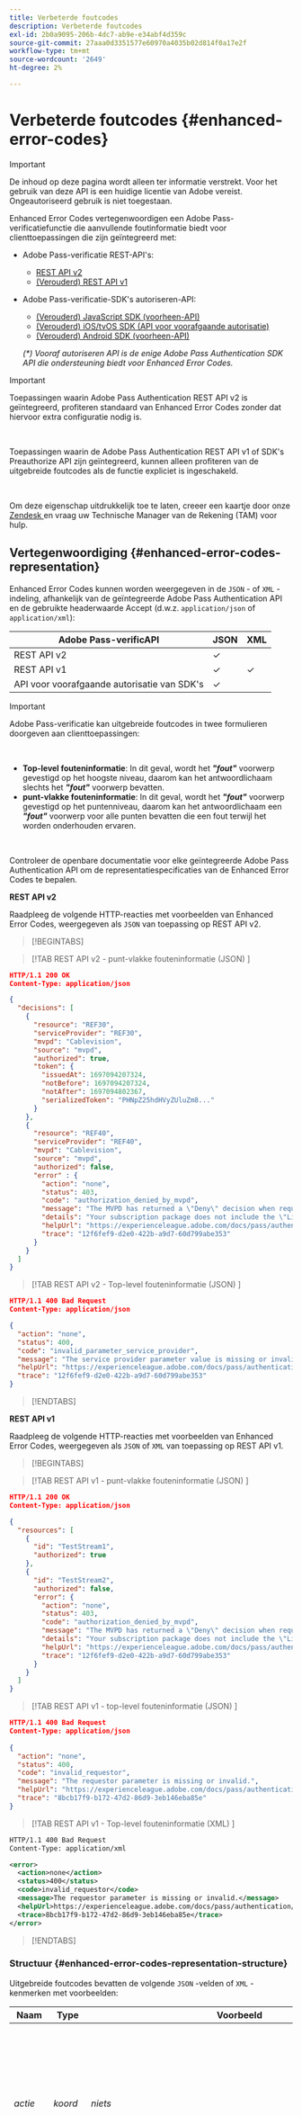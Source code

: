 ```yaml
---
title: Verbeterde foutcodes
description: Verbeterde foutcodes
exl-id: 2b0a9095-206b-4dc7-ab9e-e34abf4d359c
source-git-commit: 27aaa0d3351577e60970a4035b02d814f0a17e2f
workflow-type: tm+mt
source-wordcount: '2649'
ht-degree: 2%

---
```


# Verbeterde foutcodes {#enhanced-error-codes}

>[!IMPORTANT]
>
>De inhoud op deze pagina wordt alleen ter informatie verstrekt. Voor het gebruik van deze API is een huidige licentie van Adobe vereist. Ongeautoriseerd gebruik is niet toegestaan.

Enhanced Error Codes vertegenwoordigen een Adobe Pass-verificatiefunctie die aanvullende foutinformatie biedt voor clienttoepassingen die zijn geïntegreerd met:

* Adobe Pass-verificatie REST-API&#39;s:
   * [REST API v2](../../rest-apis/rest-api-v2/apis/rest-api-v2-apis-overview.md)
   * [(Verouderd) REST API v1](../../legacy/rest-api-v1/rest-api-overview.md)
* Adobe Pass-verificatie-SDK&#39;s autoriseren-API:
   * [(Verouderd) JavaScript SDK (voorheen-API)](../../legacy/sdks/javascript-sdk/preauthorize-api-javascript-sdk.md)
   * [(Verouderd) iOS/tvOS SDK (API voor voorafgaande autorisatie)](../../legacy/sdks/ios-tvos-sdk/preauthorize-api-ios-tvos-sdk.md)
   * [(Verouderd) Android SDK (voorheen-API)](../../legacy/sdks/android-sdk/preauthorize-api-android-sdk.md)

  _(*) Vooraf autoriseren API is de enige Adobe Pass Authentication SDK API die ondersteuning biedt voor Enhanced Error Codes._

>[!IMPORTANT]
>
> Toepassingen waarin Adobe Pass Authentication REST API v2 is geïntegreerd, profiteren standaard van Enhanced Error Codes zonder dat hiervoor extra configuratie nodig is.
>
> <br/>
>
> Toepassingen waarin de Adobe Pass Authentication REST API v1 of SDK&#39;s Preauthorize API zijn geïntegreerd, kunnen alleen profiteren van de uitgebreide foutcodes als de functie expliciet is ingeschakeld.
>
> <br/>
>
> Om deze eigenschap uitdrukkelijk toe te laten, creeer een kaartje door onze [ Zendesk ](https://adobeprimetime.zendesk.com) en vraag uw Technische Manager van de Rekening (TAM) voor hulp.

## Vertegenwoordiging {#enhanced-error-codes-representation}

Enhanced Error Codes kunnen worden weergegeven in de `JSON` - of `XML` -indeling, afhankelijk van de geïntegreerde Adobe Pass Authentication API en de gebruikte headerwaarde Accept (d.w.z. `application/json` of `application/xml`):

| Adobe Pass-verificAPI | JSON | XML |
|-------------------------------|---------|---------|
| REST API v2 | &check; |         |
| REST API v1 | &check; | &check; |
| API voor voorafgaande autorisatie van SDK&#39;s | &check; |         |

>[!IMPORTANT]
>
> Adobe Pass-verificatie kan uitgebreide foutcodes in twee formulieren doorgeven aan clienttoepassingen:
>
> <br/>
>
> * **Top-level fouteninformatie**: In dit geval, wordt het ***&quot;fout&quot;*** voorwerp gevestigd op het hoogste niveau, daarom kan het antwoordlichaam slechts het ***&quot;fout&quot;*** voorwerp bevatten.
> * **punt-vlakke fouteninformatie**: In dit geval, wordt het ***&quot;fout&quot;*** voorwerp gevestigd op het puntenniveau, daarom kan het antwoordlichaam een ***&quot;fout&quot;*** voorwerp voor alle punten bevatten die een fout terwijl het worden onderhouden ervaren.
>
> <br/>
>
> Controleer de openbare documentatie voor elke geïntegreerde Adobe Pass Authentication API om de representatiespecificaties van de Enhanced Error Codes te bepalen.

**REST API v2**

Raadpleeg de volgende HTTP-reacties met voorbeelden van Enhanced Error Codes, weergegeven als `JSON` van toepassing op REST API v2.

>[!BEGINTABS]

>[!TAB  REST API v2 - punt-vlakke fouteninformatie (JSON) ]

```JSON
HTTP/1.1 200 OK
Content-Type: application/json

{
  "decisions": [
    {
      "resource": "REF30",
      "serviceProvider": "REF30",
      "mvpd": "Cablevision",
      "source": "mvpd",
      "authorized": true,
      "token": {
        "issuedAt": 1697094207324,
        "notBefore": 1697094207324,
        "notAfter": 1697094802367,
        "serializedToken": "PHNpZ25hdHVyZUluZm8..."
      }
    },
    {
      "resource": "REF40",
      "serviceProvider": "REF40",
      "mvpd": "Cablevision",
      "source": "mvpd",
      "authorized": false,
      "error" : {
        "action": "none",
        "status": 403,
        "code": "authorization_denied_by_mvpd",
        "message": "The MVPD has returned a \"Deny\" decision when requesting authorization for the specified resource",
        "details": "Your subscription package does not include the \"Live\" channel",
        "helpUrl": "https://experienceleague.adobe.com/docs/pass/authentication/auth-features/error-reportn/enhanced-error-codes.html",
        "trace": "12f6fef9-d2e0-422b-a9d7-60d799abe353"
      }
    }
  ]
}
```

>[!TAB  REST API v2 - Top-level fouteninformatie (JSON) ]

```JSON
HTTP/1.1 400 Bad Request
Content-Type: application/json

{
  "action": "none",
  "status": 400,
  "code": "invalid_parameter_service_provider",
  "message": "The service provider parameter value is missing or invalid.",
  "helpUrl": "https://experienceleague.adobe.com/docs/pass/authentication/auth-features/error-reportn/enhanced-error-codes.html",
  "trace": "12f6fef9-d2e0-422b-a9d7-60d799abe353"
}
```

>[!ENDTABS]

**REST API v1**

Raadpleeg de volgende HTTP-reacties met voorbeelden van Enhanced Error Codes, weergegeven als `JSON` of `XML` van toepassing op REST API v1.

>[!BEGINTABS]

>[!TAB  REST API v1 - punt-vlakke fouteninformatie (JSON) ]

```JSON
HTTP/1.1 200 OK
Content-Type: application/json

{
  "resources": [
    {
      "id": "TestStream1",
      "authorized": true
    },
    {
      "id": "TestStream2",
      "authorized": false,
      "error": {
        "action": "none",
        "status": 403,
        "code": "authorization_denied_by_mvpd",
        "message": "The MVPD has returned a \"Deny\" decision when requesting authorization for the specified resource",
        "details": "Your subscription package does not include the \"Live\" channel",
        "helpUrl": "https://experienceleague.adobe.com/docs/pass/authentication/auth-features/error-reportn/enhanced-error-codes.html",
        "trace": "12f6fef9-d2e0-422b-a9d7-60d799abe353"
      }
    }
  ]
}
```

>[!TAB  REST API v1 - top-level fouteninformatie (JSON) ]

```JSON
HTTP/1.1 400 Bad Request
Content-Type: application/json
        
{
  "action": "none",
  "status": 400,
  "code": "invalid_requestor",
  "message": "The requestor parameter is missing or invalid.",
  "helpUrl": "https://experienceleague.adobe.com/docs/pass/authentication/auth-features/error-reportn/enhanced-error-codes.html",
  "trace": "8bcb17f9-b172-47d2-86d9-3eb146eba85e"
}
```

>[!TAB  REST API v1 - Top-level fouteninformatie (XML) ]

```XML
HTTP/1.1 400 Bad Request
Content-Type: application/xml

<error>
  <action>none</action>
  <status>400</status>
  <code>invalid_requestor</code>
  <message>The requestor parameter is missing or invalid.</message>
  <helpUrl>https://experienceleague.adobe.com/docs/pass/authentication/auth-features/error-reportn/enhanced-error-codes.html</helpUrl>
  <trace>8bcb17f9-b172-47d2-86d9-3eb146eba85e</trace>
</error>
```

>[!ENDTABS]

### Structuur {#enhanced-error-codes-representation-structure}

Uitgebreide foutcodes bevatten de volgende `JSON` -velden of `XML` -kenmerken met voorbeelden:

| Naam | Type | Voorbeeld | Beperkt | Beschrijving |
|-----------|-----------|---------------------------------------------------------------------------------------------------------------------|:----------:|-----------------------------------------------------------------------------------------------------------------------------------------------------------------------------------------------------------------------------------------------------------------------------------------------------|
| *actie* | *koord* | *niets* | &check; | De Adobe Pass-verificatie raadt u aan een actie uit te voeren om de situatie zoals die in dit document is gedefinieerd, te verhelpen. <br/><br/> voor meer details, verwijs naar de [ sectie van de Actie ](#enhanced-error-codes-action). |
| *status* | *geheel* | *403* | &check; | De code van de de reactiestatus van HTTP zoals die in [ wordt bepaald RFC 7231 ](https://tools.ietf.org/html/rfc7231#section-6) document. <br/><br/> voor meer details, verwijs naar de [ 2&rbrace; sectie van de Status &lbrace;.](#enhanced-error-codes-status) |
| *code* | *koord* | *authentication_deny_by_mvpd* | &check; | De unieke identificatiecode van de Adobe Pass-verificatie die is gekoppeld aan de fout zoals gedefinieerd in dit document. <br/><br/> voor meer details, verwijs naar de [ sectie van de Code ](#enhanced-error-codes-code). |
| *bericht* | *koord* | *MVPD is een &quot;Weigeren&quot;besluit teruggekeerd wanneer het verzoeken van vergunning voor het gespecificeerde middel* |            | Het leesbare bericht dat in sommige gevallen aan de eindgebruiker kan worden weergegeven. <br/><br/> voor meer details, verwijs naar de [ Behandeling van de Reactie ](#enhanced-error-codes-response-handling) sectie. |
| *details* | *koord* | *Uw abonnementspakket omvat niet het &quot;Levende&quot;kanaal* |            | Het gedetailleerde bericht dat in sommige gevallen door een dienstenpartner kon worden verstrekt, <br/><br/> Dit gebied zou niet aanwezig kunnen zijn voor het geval de de dienstenpartner geen douanebericht verstrekt. |
| *helpUrl* | *url* | *https://experienceleague.adobe.com/docs/pass/authentication/auth-features/error-reportn/enhanced-error-codes.html* |            | De openbare documentatie URL van de Authentificatie van Adobe Pass die met meer informatie over verbindt waarom deze fout en mogelijke oplossingen voorkwam. <br/><br/> Dit veld bevat een absolute URL en mag niet worden afgeleid van foutcode, afhankelijk van de foutcontext kan een andere URL worden opgegeven. |
| *spoor* | *koord* | *12f6fef9-d2e0-422b-a9d7-60d799abe353* |            | De unieke id voor de reactie die kan worden gebruikt wanneer contact wordt opgenomen met de ondersteuning van Adobe Pass-verificatie om specifieke problemen op te lossen. |

>[!IMPORTANT]
>
> De **Beperkte** kolom wijst erop als het respectieve gebied een waarde van een eindige reeks houdt, terwijl de onbeperkte gebieden om het even welke gegevens kunnen bevatten.
>
> <br/>
>
> In toekomstige updates van dit document kunnen waarden aan de eindige sets worden toegevoegd, maar worden bestaande sets niet verwijderd of gewijzigd.

### Handeling {#enhanced-error-codes-representation-action}

De uitgebreide foutcodes bevatten een veld &quot;Handeling&quot; met een aanbevolen handeling die de situatie zou kunnen verhelpen.

De mogelijke waarden voor het veld &quot;Handeling&quot; zijn:

| Handeling | Beschrijving | Categorie |
|--------------------------|---------------------------------------------------------------------------------------------------------------------------------|--------------------------------------------|
| none | Er is geen vooraf gedefinieerde actie om dit probleem op te lossen, maar in sommige gevallen kan dit wijzen op een onjuiste aanroep van de API. | Verbeter de verzoekcontext. |
| configuratie | Voor de clienttoepassing is een configuratiewijziging vereist. Deze wijziging vindt meestal plaats via het Adobe Pass TVE-dashboard. | Verbeter de context van de integratieconfiguratie. |
| registratie van aanvragen | De clienttoepassing moet zich opnieuw registreren. | Verbeter de context van de clienttoepassing. |
| verificatie | De clienttoepassing moet de gebruiker verifiëren of opnieuw verifiëren. | Verbeter de context van de clienttoepassing. |
| autorisatie | De cliënttoepassing vereist om vergunning voor het gespecificeerde middel te verkrijgen. | Verbeter de context van de clienttoepassing. |
| opnieuw proberen | De clienttoepassing moet de aanvraag opnieuw proberen. | Verbeter de verzoekcontext. |

_(*) Voor sommige fouten, zouden de veelvoudige acties mogelijke oplossingen kunnen zijn, maar het gebied van de &quot;actie&quot;wijst met de hoogste waarschijnlijkheid aan om de fout te bevestigen._

### Status {#enhanced-error-codes-representation-status}

Uitgebreide foutcodes bevatten een veld &quot;status&quot; dat de HTTP-statuscode aangeeft die aan de fout is gekoppeld.

De mogelijke waarden voor het veld status zijn:

| Code | Reden/woordgroep |
|------|-----------------------|
| 400 | Ongeldig verzoek |
| 401 | Ongeautoriseerd |
| 403 | Verboden |
| 404 | Niet gevonden |
| 405 | Methode niet toegestaan |
| 410 | Gone |
| 412 | Voorwaarde is mislukt |
| 500 | Interne serverfout |

Verbeterde foutcodes met een 4xx-&quot;status&quot; worden meestal weergegeven wanneer de fout door de client wordt gegenereerd en meestal impliceert dit dat de client extra werk nodig heeft om de fout te verhelpen.

Uitgebreide foutcodes met een &quot;status&quot; van 5 xx worden meestal weergegeven wanneer de fout door de server wordt gegenereerd en het grootste deel van de tijd dat dit impliceert dat de server extra werk nodig heeft om de fout te verhelpen.

>[!IMPORTANT]
>
> Er zijn gevallen waarin de statuscode van het HTTP-antwoord afwijkt van het veld &#39;status&#39; van de uitgebreide foutcode, met name bij interactie met een Adobe Pass-verificatie-API die uitgebreide foutcodes als foutinformatie op itemniveau communiceert.

### Code {#enhanced-error-codes-representation-code}

Uitgebreide foutcodes bevatten een veld &quot;code&quot; met een unieke id voor Adobe Pass-verificatie die aan de fout is gekoppeld.

De mogelijke waarden voor het &quot;code&quot;gebied worden samengevoegd [ hieronder ](#enhanced-error-codes-list) in twee lijsten die op de geïntegreerde Authentificatie API van Adobe Pass worden gebaseerd.

## Lijsten {#enhanced-error-codes-lists}

### REST API v2 {#enhanced-error-codes-lists-rest-api-v2}

In de onderstaande tabel worden mogelijke Enhanced Error Codes weergegeven die een clienttoepassing kan tegenkomen bij integratie met Adobe Pass Authentication REST API v2.

| Handeling | Code | Status | Bericht |
|------------------------------|--------------------------------------------------------|--------|--------------------------------------------------------------------------------------------------------------------------------------------------------------------------------------------------------------------------------------------------------------------------------------------------------------------------------------------|
| **niets** | *invalid_parameter_service_provider* | 400 | De parameterwaarde van het prepress-bureau ontbreekt of is ongeldig. |
|                              | *invalid_parameter_mvpd* | 400 | De parameterwaarde mvpd ontbreekt of is ongeldig. |
|                              | *invalid_parameter_code* | 400 | De waarde van de codeparameter ontbreekt of is ongeldig. |
|                              | *invalid_parameter_resources* | 400 | De parameterwaarde voor resources ontbreekt of is ongeldig. |
|                              | *invalid_parameter_redirect_url* | 400 | De waarde van de parameter redirect URL ontbreekt of is ongeldig. |
|                              | *invalid_parameter_partner* | 400 | De parameterwaarde van de partner ontbreekt of is ongeldig. |
|                              | *invalid_parameter_saml_response* | 400 | De parameterwaarde voor SAML-reactie ontbreekt of is ongeldig. |
|                              | *invalid_header_device_info* | 400 | De koptekstwaarde voor apparaatinformatie ontbreekt of is ongeldig. |
|                              | *invalid_header_device_identifier* | 400 | De koptekstwaarde van de apparaat-id ontbreekt of is ongeldig. |
|                              | *invalid_header_identity_for_temporary_access* | 400 | De identiteit voor de koptekstwaarde voor tijdelijke toegang ontbreekt of is ongeldig. |
|                              | *invalid_header_pfs_permission_access_not_present* | 400 | De statuswaarde van de toestemmingstoegang van de de statuskopbal van het partnerkader is niet aanwezig. |
|                              | *invalid_header_pfs_permission_access_not_determine* | 400 | De statuswaarde van de toestemmingstoegang van de de statuskopbal van het partnerkader is onbepaald. |
|                              | *invalid_header_pfs_permission_access_not_allowed* | 400 | De de statuswaarde van de toestemmingstoegang van de de statuskopbal van het partnerkader wordt niet verleend. |
|                              | *invalid_header_pfs_provider_id_not_determine* | 400 | De waarde van leverancier id van de de statuskopbal van het partnerkader wordt niet geassocieerd met bekende mvpd. |
|                              | *invalid_header_pfs_provider_id_mismatch* | 400 | De waarde van leverancier id van de de statuskopbal van het partnerkader past mvpd niet aan die als parameter wordt verzonden. |
|                              | *invalid_header_pfs_provider_info_expired* | 400 | De leveranciersinformatie van de de statuskopbal van het partnerkader is verlopen. |
|                              | *invalid_integration* | 400 | De integratie tussen de opgegeven serviceprovider en mvpd bestaat niet of is uitgeschakeld. |
|                              | *invalid_authentication_session* | 400 | De verificatiesessie die aan dit verzoek is gekoppeld, ontbreekt of is ongeldig. |
|                              | *preauthentication_deny_by_mvpd* | 403 | De MVPD heeft een &quot;Weigeren&quot;-besluit geretourneerd wanneer zij een voorafgaande toestemming voor de opgegeven bron aanvraagt. |
|                              | *authentication_deny_by_mvpd* | 403 | De MVPD heeft een &quot;Weigeren&quot;-beslissing geretourneerd wanneer een aanvraag voor een vergunning voor de opgegeven bron wordt ingediend. |
|                              | *authentication_deny_by_parental_controls* | 403 | De MVPD heeft een &quot;Weigeren&quot;besluit wegens ouderlijke controlemontages voor de gespecificeerde middel teruggegeven. |
|                              | *authentication_deny_by_degradate_rule* | 403 | De integratie tussen de gespecificeerde dienstverlener en mvpd heeft een degradatieregel wordt toegepast die vergunning voor de gevraagde middelen ontkent. |
|                              | *internal_server_error* | 500 | De aanvraag is mislukt vanwege een interne serverfout. |
| **configuratie** | *too_many_resources* | 403 | De autorisatie- of voorafgaande autorisatieaanvraag is mislukt omdat er te veel bronnen zijn gevraagd. Neem contact op met het ondersteuningsteam om de beperkingen voor autorisatie en autorisatie correct te configureren. |
|                              | *invalid_configuration_user_metadata_certificate* | 500 | De configuratie van het gebruikerscertificaat voor metagegevens ontbreekt of is ongeldig. |
|                              | *invalid_configuration_temporary_access* | 500 | De tijdelijke toegangsconfiguratie is ongeldig. |
|                              | *invalid_configuration_platform* | 500 | De platformconfiguratie ontbreekt of is ongeldig voor integratie. |
|                              | *invalid_configuration_platform_id* | 500 | De configuratie van de platform-id ontbreekt of is ongeldig. |
|                              | *invalid_configuration_platform_trait* | 500 | De configuratie van de platformeigenschap ontbreekt of is ongeldig. |
|                              | *invalid_configuration_platform_category_trait* | 500 | De standaardconfiguratie van de platformcategorie ontbreekt of is ongeldig. |
|                              | *invalid_configuration_platform_services* | 500 | De configuratie van de platformservices ontbreekt of is ongeldig voor integratie. |
|                              | *invalid_configuration_mvpd_platform* | 500 | De configuratie van het mvpd-platform ontbreekt of is ongeldig voor mvpd en het platform. |
|                              | *invalid_configuration_mvpd_platform_boarding_status* | 500 | De statusconfiguratie voor instaptoegang via het mvpd-platform ontbreekt of is ongeldig voor mvpd en het platform. |
|                              | *invalid_configuration_mvpd_platform_profile_exchange* | 500 | De configuratie voor het uitwisselen van profielen voor mvpd-platformen ontbreekt of is ongeldig voor mvpd en platform. |
| **toepassing-registratie** | *invalid_access_token_service_provider* | 401 | Het toegangstoken is ongeldig vanwege een ongeldige serviceprovider. |
|                              | *invalid_access_token_client_application* | 401 | Het toegangstoken is ongeldig vanwege een ongeldige clienttoepassing. |
| **authentificatie** | *authenticated_profile_missing* | 403 | Het geverifieerde profiel voor deze aanvraag ontbreekt. |
|                              | *authenticated_profile_expired* | 403 | Het geverifieerde profiel voor deze aanvraag is verlopen. |
|                              | *authenticated_profile_invalidate* | 403 | Het geverifieerde profiel dat aan dit verzoek is gekoppeld, is ongeldig. |
|                              | *temporary_access_duration_limit_over* | 403 | De tijdelijke toegangslimiet is overschreden. |
|                              | *temporary_access_resources_limit_over* | 403 | De limiet voor tijdelijke toegangsmiddelen is overschreden. |
|                              | *authentication_deny_by_hba_policies* | 403 | De MVPD heeft een &quot;Weigeren&quot;besluit wegens op huis-gebaseerd authentificatiebeleid teruggegeven. De huidige authentificatie werd verkregen door een op huis-gebaseerde authentificatiestroom en maar het apparaat is niet meer in-huis wanneer het verzoeken van om toestemming voor het gespecificeerde middel. De gebruiker moet opnieuw verifiëren met een ondersteunde MVPD om door te kunnen gaan. |
|                              | *authentication_deny_by_session_invalidate* | 403 | De verificatiesessie is ongeldig gemaakt door de identiteitsprovider. De gebruiker moet opnieuw verifiëren met een ondersteunde MVPD om door te kunnen gaan. |
|                              | *identity_not_recognized_by_mvpd* | 403 | Het verzoek om toestemming is mislukt omdat de identiteit van de gebruiker niet door de MVPD is erkend. |
| **opnieuw proberen** | *network_receive_error* | 403 | Er was een gelezen fout terwijl het terugwinnen van de reactie van de bijbehorende partnerdienst. Het opnieuw proberen van het verzoek zou de kwestie kunnen oplossen. |
|                              | *network_connection_timeout* | 403 | Er was een verbindingsonderbreking met de bijbehorende partnerdienst. Het opnieuw proberen van het verzoek zou de kwestie kunnen oplossen. |
|                              | *maximum_executing_time_overtroffen* | 403 | De aanvraag is niet binnen de maximaal toegestane tijd voltooid. Het opnieuw proberen van het verzoek zou de kwestie kunnen oplossen. |

### REST API v1 {#enhanced-error-codes-lists-rest-api-v1}

In de onderstaande tabel worden mogelijke Enhanced Error Codes weergegeven die een clienttoepassing kan tegenkomen bij integratie met Adobe Pass Authentication REST API v1.

| Handeling | Code | Status | Bericht |
|--------------------|---------------------------------------------------|-------------------|----------------------------------------------------------------------------------------------------------------------------------------------------------------------------------------------------------------------------------------------------------------------------------------------------------------------------------------------|
| **niets** | *invalid_requestor* | 400 | De parameter requestor ontbreekt of is ongeldig. |
|                    | *invalid_device_info* | 400 | De apparaatinformatie ontbreekt of is ongeldig. |
|                    | *invalid_device_id* | 400 | De apparaat-id ontbreekt of is ongeldig. |
|                    | *missing_resource* | 400 412 | De parameter resource ontbreekt. |
|                    | *misformed_authz_request* | 400 412 | Autorisatieaanvraag is null of ongeldig. |
|                    | *preauthentication_deny_by_mvpd* | 403 | De MVPD heeft een &quot;Weigeren&quot;-besluit geretourneerd wanneer zij een voorafgaande toestemming voor de opgegeven bron aanvraagt. |
|                    | *authentication_deny_by_mvpd* | 403 | De MVPD heeft een &quot;Weigeren&quot;-beslissing geretourneerd wanneer een aanvraag voor een vergunning voor de opgegeven bron wordt ingediend. |
|                    | *authentication_deny_by_parental_controls* | 403 | De MVPD heeft een &quot;Weigeren&quot;besluit wegens ouderlijke controlemontages voor de gespecificeerde middel teruggegeven. |
|                    | *internal_error* | 400 405 500 | De aanvraag is mislukt vanwege een interne serverfout. |
| **configuratie** | *unknown_integration* | 400 412 | De integratie tussen de opgegeven programmeur en identiteitsprovider bestaat niet. Gebruik het TVE-dashboard om de vereiste integratie te maken. |
|                    | *too_many_resources* | 403 | De autorisatie- of voorafgaande autorisatieaanvraag is mislukt omdat er te veel bronnen zijn gevraagd. Neem contact op met het ondersteuningsteam om de beperkingen voor autorisatie en autorisatie correct te configureren. |
| **authentificatie** | *authentication_session_publisher_mismatch* | 400 | De autorisatieaanvraag is mislukt omdat de aangegeven MVPD voor de autorisatiestroom anders is dan de die de autorisatiesessie heeft afgegeven. De gebruiker moet opnieuw verifiëren met de gewenste MVPD om verder te kunnen gaan. |
|                    | *authentication_deny_by_hba_policies* | 403 | De MVPD heeft een &quot;Weigeren&quot;besluit wegens op huis-gebaseerd authentificatiebeleid teruggegeven. De huidige authentificatie werd verkregen gebruikend een op huis-gebaseerde authentificatiestroom (HBA) maar het apparaat is niet meer thuis wanneer het verzoeken van om toestemming voor het gespecificeerde middel. De gebruiker moet opnieuw verifiëren met een ondersteunde MVPD om door te kunnen gaan. |
|                    | *authentication_deny_by_session_invalidate* | 403 | De verificatiesessie is ongeldig gemaakt door de identiteitsprovider. De gebruiker moet opnieuw verifiëren met een ondersteunde MVPD om door te kunnen gaan. |
|                    | *identity_not_recognized_by_mvpd* | 403 | Het verzoek om toestemming is mislukt omdat de identiteit van de gebruiker niet door de MVPD is erkend. |
|                    | *authentication_session_invalidate* | 403 | De verificatiesessie is ongeldig gemaakt door de identiteitsprovider. De gebruiker moet opnieuw verifiëren met een ondersteunde MVPD om door te kunnen gaan. |
|                    | *authentication_session_missing* | 403 412 | De verificatiesessie die aan deze aanvraag is gekoppeld, kan niet worden opgehaald. De gebruiker moet opnieuw verifiëren met een ondersteunde MVPD om door te kunnen gaan. |
|                    | *authentication_session_expired* | 403 412 | De huidige verificatiesessie is verlopen. De gebruiker moet opnieuw verifiëren met een ondersteunde MVPD om door te kunnen gaan. |
|                    | *preauthentication_authentication_session_missing* | 412 | De verificatiesessie die aan deze aanvraag is gekoppeld, kan niet worden opgehaald. De gebruiker moet opnieuw verifiëren met een ondersteunde MVPD om door te kunnen gaan. |
|                    | *preauthentication_authentication_session_expired* | 412 | De huidige verificatiesessie is verlopen. De gebruiker moet opnieuw verifiëren met een ondersteunde MVPD om door te kunnen gaan. |
| **vergunning** | *authentication_not_found* | 403 404 | Er is geen autorisatie gevonden voor de opgegeven resource. De gebruiker moet een nieuwe vergunning verkrijgen om verder te gaan. |
|                    | *authentication_expired* | 410 | De vorige autorisatie voor de opgegeven resource is verlopen. De gebruiker moet een nieuwe vergunning verkrijgen om verder te gaan. |
| **opnieuw proberen** | *network_receive_error* | 403 | Er was een gelezen fout terwijl het terugwinnen van de reactie van de bijbehorende partnerdienst. Het opnieuw proberen van het verzoek zou de kwestie kunnen oplossen. |
|                    | *network_connection_timeout* | 403 | Er was een verbindingsonderbreking met de bijbehorende partnerdienst. Het opnieuw proberen van het verzoek zou de kwestie kunnen oplossen. |
|                    | *maximum_executing_time_overtroffen* | 403 | De aanvraag is niet binnen de maximaal toegestane tijd voltooid. Het opnieuw proberen van het verzoek zou de kwestie kunnen oplossen. |

### API voor voorafgaande autorisatie van SDK&#39;s {#enhanced-error-codes-lists-sdks-preauthorize-api}

Verwijs naar de vorige [ sectie ](#enhanced-error-codes-list-rest-api-v1) voor mogelijke Verbeterde Codes van de Fout een cliënttoepassing zou kunnen ontmoeten wanneer geïntegreerd met de Authentificatie SDKs van Adobe Pass preauthorize API.

## Reactieafhandeling {#enhanced-error-codes-response-handling}

>[!IMPORTANT]
>
> Er zijn Verbeterde Codes van de Fout die automatisch in code van de cliënttoepassing kunnen worden behandeld, zoals het opnieuw proberen van een vergunningsverzoek in het geval van een netwerkonderbreking of vereisen de gebruiker om opnieuw voor authentiek te verklaren wanneer hun zitting is verlopen, maar andere types zouden configuratieveranderingen of de interactie van het team van de klantenzorg van de Authentificatie van Adobe Pass kunnen vereisen.
>
> <br/>
>
> Daarom is het belangrijk om volledige fouteninformatie te verzamelen en te verstrekken wanneer het creëren van een kaartje door onze [ Zendesk ](https://adobeprimetime.zendesk.com), om ervoor te zorgen dat de noodzakelijke veranderingen alvorens de nieuwe toepassing of de nieuwe eigenschap worden aangebracht.

Samenvattend, wanneer het behandelen van reacties die de Geavanceerde Codes van de Fout bevatten, zou u het volgende moeten overwegen:

1. **Controle beide statuswaarden**: Controleer altijd zowel de code van de de reactiestatus van HTTP als het Verbeterde gebied van de Code van de Fout &quot;status&quot;. Ze kunnen verschillen en beide bieden waardevolle informatie.

1. **Agnostisch aan top-level versus punt-niveau fouteninformatie**: Behandel top-level en punt-vlakke fouteninformatie agnostisch aan de manier het wordt meegedeeld, zorg ervoor u beide vormen van het overbrengen van de Verbeterde Codes van de Fout kunt behandelen.

1. **probeert logica** opnieuw: Voor fouten die een herpoging vereisen, zorg ervoor dat de pogingen met exponentiële backoff worden gedaan om het overweldigen van de server te vermijden. In het geval van Adobe Pass Authentication API&#39;s die meerdere items tegelijk verwerken (bijvoorbeeld API vooraf autoriseren), moet u in de herhaalde aanvraag ook alleen die items opnemen die zijn gemarkeerd met &quot;retry&quot; en niet de volledige lijst.

1. **de veranderingen van de Configuratie**: Voor fouten die configuratieveranderingen vereisen, zorg ervoor dat de noodzakelijke veranderingen worden aangebracht alvorens de nieuwe toepassing of de nieuwe eigenschap te lanceren.

1. **Authentificatie en vergunning**: Voor fouten met betrekking tot authentificatie en vergunning, moet u de gebruiker ertoe aanzetten opnieuw voor authentiek te verklaren of nieuwe vergunning te verkrijgen zoals nodig.

1. **Gebruiker terugkoppelt**: Facultatief, gebruik het mens-leesbare &quot;bericht&quot;en (potentiële) &quot;details&quot;gebieden om de gebruiker over de kwestie te informeren. Het tekstbericht &quot;details&quot; kan worden doorgegeven vanuit de eindpunten van de MVPD-autorisatie of -autorisatie of vanuit de programmeur wanneer afbraakregels worden toegepast.
